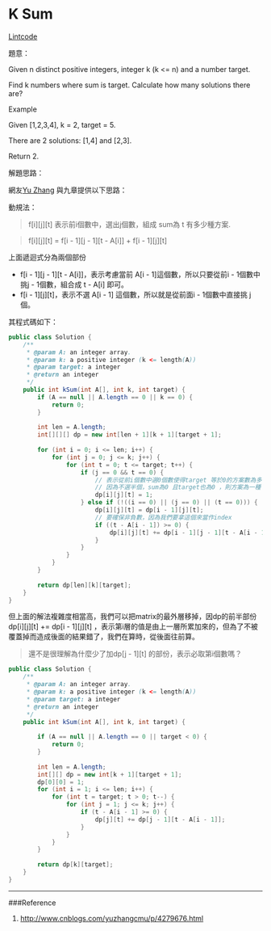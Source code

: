 # K Sum

[Lintcode](http://www.lintcode.com/en/problem/k-sum/)

題意：

Given n distinct positive integers, integer k (k <= n) and a number target.

Find k numbers where sum is target. Calculate how many solutions there are?

Example

Given [1,2,3,4], k = 2, target = 5.

There are 2 solutions: [1,4] and [2,3].

Return 2.

解題思路：

網友[Yu Zhang](http://www.cnblogs.com/yuzhangcmu/p/4279676.html) 與九章提供以下思路：

動規法：

>f[i][j][t] 表示前i個數中，選出j個數，組成 sum為 t 有多少種方案. 

>f[i][j][t] = f[i - 1][j - 1][t - A[i]] + f[i - 1][j][t]

上面遞迴式分為兩個部份

* f[i - 1][j - 1][t - A[i]]，表示考慮當前 A[i - 1]這個數，所以只要從前i - 1個數中挑j - 1個數，組合成 t - A[i] 即可。
* f[i - 1][j][t]，表示不選 A[i - 1] 這個數，所以就是從前面i - 1個數中直接挑 j 個。


其程式碼如下：

```java
public class Solution {
    /**
     * @param A: an integer array.
     * @param k: a positive integer (k <= length(A))
     * @param target: a integer
     * @return an integer
     */
    public int kSum(int A[], int k, int target) {
        if (A == null || A.length == 0 || k == 0) {
            return 0;
        }
        
        int len = A.length;
        int[][][] dp = new int[len + 1][k + 1][target + 1];
        
        for (int i = 0; i <= len; i++) {
            for (int j = 0; j <= k; j++) {
                for (int t = 0; t <= target; t++) {
                    if (j == 0 && t == 0) {
                        // 表示從前i個數中選0個數使得target 等於0的方案數為多少
                        // 因為不選半個，sum為0 且target也為0 ，則方案為一種
                        dp[i][j][t] = 1;
                    } else if (!((i == 0) || (j == 0) || (t == 0))) {
                        dp[i][j][t] = dp[i - 1][j][t];
                        // 要確保非負數，因為我們要拿這個來當作index
                        if ((t - A[i - 1]) >= 0) {
                            dp[i][j][t] += dp[i - 1][j - 1][t - A[i - 1]];
                        }
                    }
                }
            }
        }
        
        return dp[len][k][target];
    }
}
```

但上面的解法複雜度相當高，我們可以把matrix的最外層移掉，因dp的前半部份 dp[i][j][t] += dp[i - 1][j][t] ，表示第i層的值是由上一層所累加來的，但為了不被覆蓋掉而造成後面的結果錯了，我們在算時，從後面往前算。

> 還不是很理解為什麼少了加dp[j - 1][t] 的部份，表示必取第i個數嗎？

```java
public class Solution {
    /**
     * @param A: an integer array.
     * @param k: a positive integer (k <= length(A))
     * @param target: a integer
     * @return an integer
     */
    public int kSum(int A[], int k, int target) {
        
        if (A == null || A.length == 0 || target < 0) {
            return 0;
        }
        
        int len = A.length;
        int[][] dp = new int[k + 1][target + 1];
        dp[0][0] = 1;
        for (int i = 1; i <= len; i++) {
            for (int t = target; t > 0; t--) {
                for (int j = 1; j <= k; j++) {
                    if (t - A[i - 1] >= 0) {
                        dp[j][t] += dp[j - 1][t - A[i - 1]];
                    }
                }
            }
        }
        
        return dp[k][target];
    }
}


```

---
###Reference

1. http://www.cnblogs.com/yuzhangcmu/p/4279676.html